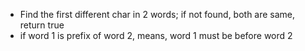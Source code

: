 * Find the first different char in 2 words; if not found, both are same, return true
* if word 1 is prefix of word 2, means, word 1 must be before word 2
